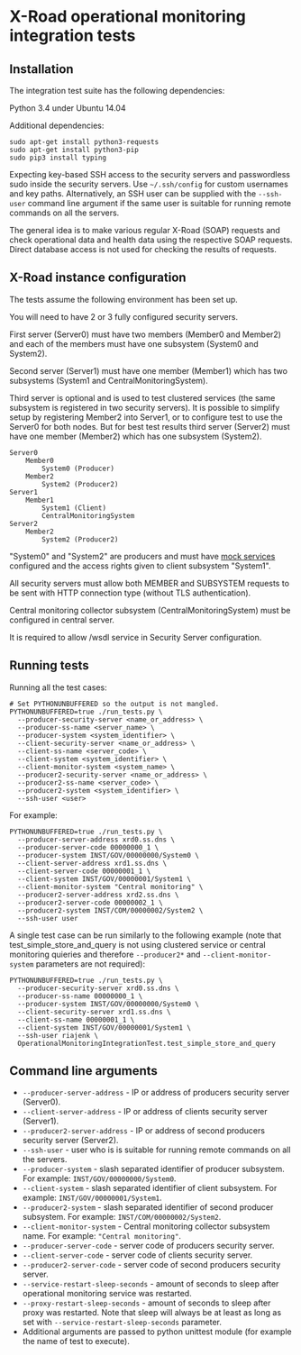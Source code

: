 # X-Road operational monitoring integration tests

## Installation

The integration test suite has the following dependencies:

Python 3.4 under Ubuntu 14.04

Additional dependencies:
```
sudo apt-get install python3-requests
sudo apt-get install python3-pip
sudo pip3 install typing
```

Expecting key-based SSH access to the security servers and passwordless
sudo inside the security servers.
Use `~/.ssh/config` for custom usernames and key paths.
Alternatively, an SSH user can be supplied with the `--ssh-user` command
line argument if the same user is suitable for running remote commands
on all the servers.

The general idea is to make various regular X-Road (SOAP) requests and
check operational data and health data using the respective SOAP
requests. Direct database access is not used for checking the results
of requests.

## X-Road instance configuration

The tests assume the following environment has been set up.

You will need to have 2 or 3 fully configured security servers.


First server (Server0) must have two members (Member0 and Member2) and
each of the members must have one subsystem (System0 and System2).

Second server (Server1) must have one member (Member1) which has two
subsystems (System1 and CentralMonitoringSystem).

Third server is optional and is used to test clustered services (the
same subsystem is registered in two security servers). It is possible
to simplify setup by registering Member2 into Server1, or to configure
test to use the Server0 for both nodes.
But for best test results third server (Server2) must have one member
(Member2) which has one subsystem (System2).


```
Server0
    Member0
        System0 (Producer)
    Member2
        System2 (Producer2)
Server1
    Member1
        System1 (Client)
        CentralMonitoringSystem
Server2
    Member2
        System2 (Producer2)
```

"System0" and "System2" are producers and must have 
[mock services](../xrd-mock-soapui) configured and the access rights
given to client subsystem "System1".

All security servers must allow both MEMBER and SUBSYSTEM requests
to be sent with HTTP connection type (without TLS authentication).

Central monitoring collector subsystem (CentralMonitoringSystem) must
be configured in central server.

It is required to allow /wsdl service in Security Server configuration.

## Running tests

Running all the test cases:

```
# Set PYTHONUNBUFFERED so the output is not mangled.
PYTHONUNBUFFERED=true ./run_tests.py \
  --producer-security-server <name_or_address> \
  --producer-ss-name <server_name> \
  --producer-system <system_identifier> \
  --client-security-server <name_or_address> \
  --client-ss-name <server_code> \
  --client-system <system_identifier> \
  --client-monitor-system <system_name> \
  --producer2-security-server <name_or_address> \
  --producer2-ss-name <server_code> \
  --producer2-system <system_identifier> \
  --ssh-user <user>
```

For example:

```
PYTHONUNBUFFERED=true ./run_tests.py \
  --producer-server-address xrd0.ss.dns \
  --producer-server-code 00000000_1 \
  --producer-system INST/GOV/00000000/System0 \
  --client-server-address xrd1.ss.dns \
  --client-server-code 00000001_1 \
  --client-system INST/GOV/00000001/System1 \
  --client-monitor-system "Central monitoring" \
  --producer2-server-address xrd2.ss.dns \
  --producer2-server-code 00000002_1 \
  --producer2-system INST/COM/00000002/System2 \
  --ssh-user user
```

A single test case can be run similarly to the following example (note
that test_simple_store_and_query is not using clustered service or
central monitoring quieries and therefore `--producer2*` and
`--client-monitor-system` parameters are not required):

```
PYTHONUNBUFFERED=true ./run_tests.py \
  --producer-security-server xrd0.ss.dns \
  --producer-ss-name 00000000_1 \
  --producer-system INST/GOV/00000000/System0 \
  --client-security-server xrd1.ss.dns \
  --client-ss-name 00000001_1 \
  --client-system INST/GOV/00000001/System1 \
  --ssh-user riajenk \
  OperationalMonitoringIntegrationTest.test_simple_store_and_query
```

## Command line arguments
- `--producer-server-address` - IP or address of producers security
  server (Server0).
- `--client-server-address` - IP or address of clients security
  server (Server1).
- `--producer2-server-address` - IP or address of second producers
  security server (Server2).
- `--ssh-user` - user who is is suitable for running remote commands on
  all the servers.
- `--producer-system` - slash separated identifier of producer
  subsystem. For example: `INST/GOV/00000000/System0`.
- `--client-system` - slash separated identifier of client subsystem.
  For example: `INST/GOV/00000001/System1`.
- `--producer2-system` - slash separated identifier of second producer
  subsystem. For example: `INST/COM/00000002/System2`.
- `--client-monitor-system` - Central monitoring collector subsystem
  name. For example: `"Central monitoring"`.
- `--producer-server-code` - server code of producers security server.
- `--client-server-code` - server code of clients security server.
- `--producer2-server-code` - server code of second producers security
  server.
- `--service-restart-sleep-seconds` - amount of seconds to sleep after
  operational monitoring service was restarted.
- `--proxy-restart-sleep-seconds` - amount of seconds to sleep after
  proxy was restarted. Note that sleep will always be at least as long
  as set with `--service-restart-sleep-seconds` parameter.
- Additional arguments are passed to python unittest module (for example
  the name of test to execute).
